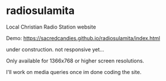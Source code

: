 # radiosulamita

Local Christian Radio Station website

Demo:
https://sacredcandies.github.io/radiosulamita/index.html

under construction.
not responsive yet...

Only available for 1366x768 or higher screen resolutions.

I'll work on media queries once im done coding the site.